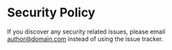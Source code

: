 # Security Policy

If you discover any security related issues, please email author@domain.com instead of using the issue tracker.
